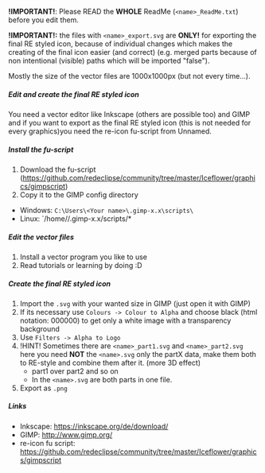 **!IMPORTANT!**: Please READ the **WHOLE** ReadMe (`<name>_ReadMe.txt`) before you edit them.

**!IMPORTANT!:** the files with `<name>_export.svg` are **ONLY!** for exporting the final RE styled icon, because of individual changes which makes the creating of the final icon easier (and correct) (e.g. merged parts because of non intentional (visible) paths which will be imported "false").

Mostly the size of the vector files are 1000x1000px (but not every time...).

##### Edit and create the final RE styled icon
You need a vector editor like Inkscape (others are possible too) and GIMP and if you want to export as the final RE styled icon (this is not needed for every graphics)you need the re-icon fu-script from Unnamed.

##### Install the fu-script
1. Download the fu-script (https://github.com/redeclipse/community/tree/master/Iceflower/graphics/gimpscript)
2. Copy it to the GIMP config directory
 - Windows: `C:\Users\<Your name>\.gimp-x.x\scripts\`
 - Linux: `/home/<Your name>/.gimp-x.x/scripts/*

##### Edit the vector files
1. Install a vector program you like to use
2. Read tutorials or learning by doing :D

##### Create the final RE styled icon
1. Import the `.svg` with your wanted size in GIMP (just open it with GIMP)
2. If its necessary use `Colours -> Colour to Alpha` and choose black (html notation: 000000) to get only a white image with a transparency background
3. Use `Filters -> Alpha to Logo`
4. !HINT! Sometimes there are `<name>_part1.svg` and `<name>_part2.svg` here you need **NOT** the `<name>.svg` only the partX data, make them both to RE-style and combine them after it. (more 3D effect)
    - part1 over part2 and so on
    - In the `<name>.svg` are both parts in one file.
5. Export as `.png`

##### Links
* Inkscape: https://inkscape.org/de/download/
* GIMP: http://www.gimp.org/
* re-icon fu script: https://github.com/redeclipse/community/tree/master/Iceflower/graphics/gimpscript
